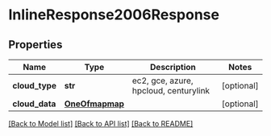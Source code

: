 # InlineResponse2006Response

## Properties
Name | Type | Description | Notes
------------ | ------------- | ------------- | -------------
**cloud_type** | **str** | ec2, gce, azure, hpcloud, centurylink | [optional] 
**cloud_data** | [**OneOfmapmap**](OneOfmapmap.md) |  | [optional] 

[[Back to Model list]](../README.md#documentation-for-models) [[Back to API list]](../README.md#documentation-for-api-endpoints) [[Back to README]](../README.md)


